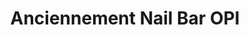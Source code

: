---
title: "Anciennement Nail Bar OPI"
url: /montpellier/anciennement-nail-bar-opi/
shop: vacant
---